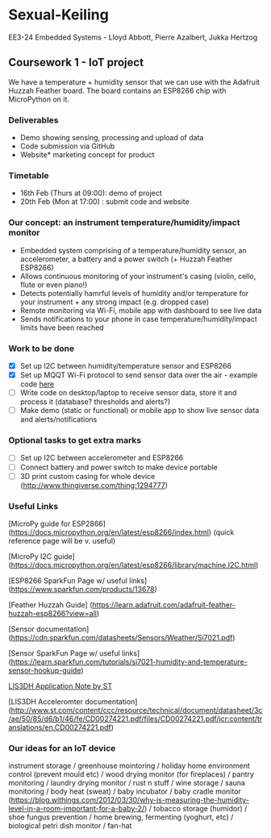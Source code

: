 # Sexual-Keiling
EE3-24 Embedded Systems - Lloyd Abbott, Pierre Azalbert, Jukka Hertzog

## Coursework 1 - IoT project

We have a temperature + humidity sensor that we can use with the Adafruit Huzzah Feather board. The board contains an ESP8266 chip with MicroPython on it.

### Deliverables
- Demo showing sensing, processing and upload of data
- Code submission via GitHub
- Website* marketing concept for product

### Timetable
- 16th Feb (Thurs at 09:00): demo of project
- 20th Feb (Mon at 17:00) : submit code and website

### Our concept: an instrument temperature/humidity/impact monitor
- Embedded system comprising of a temperature/humidity sensor, an accelerometer, a battery and a power switch (+ Huzzah Feather ESP8266)
- Allows continuous monitoring of your instrument's casing (violin, cello, flute or even piano!)
- Detects potentially hamrful levels of humidity and/or temperature for your instrument + any strong impact (e.g. dropped case)
- Remote monitoring via Wi-Fi, mobile app with dashboard to see live data
- Sends notifications to your phone in case temperature/humidity/impact limits have been reached

### Work to be done
- [x] Set up I2C between humidity/temperature sensor and ESP8266
- [x] Set up MQQT Wi-Fi protocol to send sensor data over the air - example code [here](http://www.ev3dev.org/docs/tutorials/sending-and-receiving-messages-with-mqtt/)
- [ ] Write code on desktop/laptop to receive sensor data, store it and process it (database? thresholds and alerts?)
- [ ] Make demo (static or functional) or mobile app to show live sensor data and alerts/notifications

### Optional tasks to get extra marks
- [ ] Set up I2C between accelerometer and ESP8266
- [ ] Connect battery and power switch to make device portable
- [ ] 3D print custom casing for whole device (http://www.thingiverse.com/thing:1294777)

### Useful Links
[MicroPy guide for ESP2866] (https://docs.micropython.org/en/latest/esp8266/index.html) (quick reference page will be v. useful)

[MicroPy I2C guide] (https://docs.micropython.org/en/latest/esp8266/library/machine.I2C.html)

[ESP8266 SparkFun Page w/ useful links] (https://www.sparkfun.com/products/13678)

[Feather Huzzah Guide] (https://learn.adafruit.com/adafruit-feather-huzzah-esp8266?view=all)

[Sensor documentation] (https://cdn.sparkfun.com/datasheets/Sensors/Weather/Si7021.pdf)

[Sensor SparkFun Page w/ useful links] (https://learn.sparkfun.com/tutorials/si7021-humidity-and-temperature-sensor-hookup-guide)

[LIS3DH Application Note by ST](http://www.st.com/content/ccc/resource/technical/document/application_note/77/ed/e7/e1/28/5a/45/d6/CD00290365.pdf/files/CD00290365.pdf/jcr:content/translations/en.CD00290365.pdf)

[LIS3DH Acceleromter documentation] (http://www.st.com/content/ccc/resource/technical/document/datasheet/3c/ae/50/85/d6/b1/46/fe/CD00274221.pdf/files/CD00274221.pdf/jcr:content/translations/en.CD00274221.pdf)

### Our ideas for an IoT device
instrument storage / greenhouse mointoring / holiday home environment control (prevent mould etc) / wood drying monitor (for fireplaces) / pantry monitoring / laundry drying monitor / rust n stuff / wine storage / sauna monitoring / body heat (sweat) / baby incubator / baby cradle monitor (https://blog.withings.com/2012/03/30/why-is-measuring-the-humidity-level-in-a-room-important-for-a-baby-2/) / tobacco storage (humidor) / shoe fungus prevention / home brewing, fermenting (yoghurt, etc) / biological petri dish monitor / fan-hat
